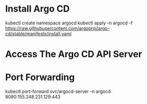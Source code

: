 # Install Argo CD

kubectl create namespace argocd
kubectl apply -n argocd -f https://raw.githubusercontent.com/argoproj/argo-cd/stable/manifests/install.yaml

# Access The Argo CD API Server
# Port Forwarding
kubectl port-forward svc/argocd-server -n argocd 8080:155.248.231.129:443